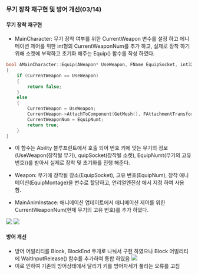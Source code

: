 ### 무기 장착 재구현 및 방어 개선(03/14)

#### 무기 장착 재구현
+ MainCharacter: 무기 장착 여부를 위한 CurrentWeapon 변수를 설정 하고 에니메이션 제어를 위한 int형의 CurrentWeaponNum를 추가 하고, 실제로 장착 하기 위해 소켓에 부착하고 초기화 해주는 Equip() 함수를 작성 하였다. 

```cpp 
bool AMainCharacter::Equip(AWeapon* UseWeapon, FName EquipSocket, int32 EquipNumt)
{
	if (CurrentWeapon == UseWeapon)
	{
		return false;
	}
	else
	{
		CurrentWeapon = UseWeapon;
		CurrentWeapon->AttachToComponent(GetMesh(), FAttachmentTransformRules::KeepRelativeTransform, EquipSocket);
		CurrentWeaponNum = EquipNumt;
		return true;
	}
}
```

+ 이 함수는 Ability 블루프린트에서 호출 되어 번호 키에 맞는 무기의 정보(UseWeapon(장착될 무기), quipSocket(장착될 소켓), EquipNumt(무기의 고유번호))를 받아서 실제로 장착 및 초기화를 진행 해준다.

+ Weapon: 무기에 장착될 장소(EquipSocket), 고유 번호(EquipNum), 장착 애니메이션(EquipMontage)을 변수로 할당하고, 언리얼엔진상 에서 지정 하여 사용 함.

+ MainAnimInstace: 애니메이션 업데이트에서 애니메이션 제어를 위한 CurrentWeaponNum(현제 무기의 고유 번호)를 추가 하였다.

![](https://github.com/kimeorua/kimeorua.github.io/blob/main/img/%EB%AC%B4%EA%B8%B0%EC%9E%A5%EC%B0%A9%EC%96%B4%EB%B9%8C%EB%A6%AC%ED%8B%B0.PNG?raw=true)
![](https://github.com/kimeorua/kimeorua.github.io/blob/main/img/%EC%9E%A5%EC%B0%A9%ED%95%A8%EC%88%98.PNG?raw=true)

#### 방어 개선
+ 방어 어빌리티를 Block, BlockEnd 두개로 나눠서 구현 하였으나 Block 어빌리티에 WaitInputRelease() 함수를 추가하여 통합 하였음
![](https://github.com/kimeorua/kimeorua.github.io/blob/main/img/%EB%B0%A9%EC%96%B4%EA%B0%9C%EC%84%A0.PNG?raw=true)
+ 이로 인하여 기존의 방어상태에서 달리기 키를 방어자세가 풀리는 오류를 고침
